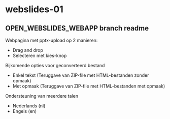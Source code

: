 # webslides-01

## OPEN_WEBSLIDES_WEBAPP branch readme

Webpagina met pptx-upload op 2 manieren:
* Drag and drop
* Selecteren met kies-knop

Bijkomende opties voor geconverteerd bestand
* Enkel tekst (Teruggave van ZIP-file met HTML-bestanden zonder opmaak)
* Met opmaak (Teruggave van ZIP-file met HTML-bestanden met opmaak)

Ondersteuning van meerdere talen
* Nederlands (nl)
* Engels (en)
